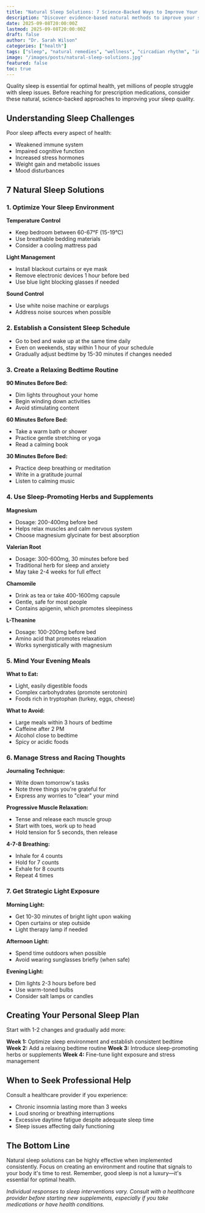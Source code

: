 ```yaml
---
title: "Natural Sleep Solutions: 7 Science-Backed Ways to Improve Your Sleep Quality"
description: "Discover evidence-based natural methods to improve your sleep quality, from optimizing your sleep environment to using calming herbs and establishing healthy bedtime routines."
date: 2025-09-08T20:00:00Z
lastmod: 2025-09-08T20:00:00Z
draft: false
author: "Dr. Sarah Wilson"
categories: ["health"]
tags: ["sleep", "natural remedies", "wellness", "circadian rhythm", "insomnia"]
image: "/images/posts/natural-sleep-solutions.jpg"
featured: false
toc: true
---
```


Quality sleep is essential for optimal health, yet millions of people struggle with sleep issues. Before reaching for prescription medications, consider these natural, science-backed approaches to improving your sleep quality.

## Understanding Sleep Challenges

Poor sleep affects every aspect of health:
- Weakened immune system
- Impaired cognitive function
- Increased stress hormones
- Weight gain and metabolic issues
- Mood disturbances

## 7 Natural Sleep Solutions

### 1. Optimize Your Sleep Environment

**Temperature Control**
- Keep bedroom between 60-67°F (15-19°C)
- Use breathable bedding materials
- Consider a cooling mattress pad

**Light Management**
- Install blackout curtains or eye mask
- Remove electronic devices 1 hour before bed
- Use blue light blocking glasses if needed

**Sound Control**
- Use white noise machine or earplugs
- Address noise sources when possible

### 2. Establish a Consistent Sleep Schedule

- Go to bed and wake up at the same time daily
- Even on weekends, stay within 1 hour of your schedule
- Gradually adjust bedtime by 15-30 minutes if changes needed

### 3. Create a Relaxing Bedtime Routine

**90 Minutes Before Bed:**
- Dim lights throughout your home
- Begin winding down activities
- Avoid stimulating content

**60 Minutes Before Bed:**
- Take a warm bath or shower
- Practice gentle stretching or yoga
- Read a calming book

**30 Minutes Before Bed:**
- Practice deep breathing or meditation
- Write in a gratitude journal
- Listen to calming music

### 4. Use Sleep-Promoting Herbs and Supplements

**Magnesium**
- Dosage: 200-400mg before bed
- Helps relax muscles and calm nervous system
- Choose magnesium glycinate for best absorption

**Valerian Root**
- Dosage: 300-600mg, 30 minutes before bed
- Traditional herb for sleep and anxiety
- May take 2-4 weeks for full effect

**Chamomile**
- Drink as tea or take 400-1600mg capsule
- Gentle, safe for most people
- Contains apigenin, which promotes sleepiness

**L-Theanine**
- Dosage: 100-200mg before bed
- Amino acid that promotes relaxation
- Works synergistically with magnesium

### 5. Mind Your Evening Meals

**What to Eat:**
- Light, easily digestible foods
- Complex carbohydrates (promote serotonin)
- Foods rich in tryptophan (turkey, eggs, cheese)

**What to Avoid:**
- Large meals within 3 hours of bedtime
- Caffeine after 2 PM
- Alcohol close to bedtime
- Spicy or acidic foods

### 6. Manage Stress and Racing Thoughts

**Journaling Technique:**
- Write down tomorrow's tasks
- Note three things you're grateful for
- Express any worries to "clear" your mind

**Progressive Muscle Relaxation:**
- Tense and release each muscle group
- Start with toes, work up to head
- Hold tension for 5 seconds, then release

**4-7-8 Breathing:**
- Inhale for 4 counts
- Hold for 7 counts
- Exhale for 8 counts
- Repeat 4 times

### 7. Get Strategic Light Exposure

**Morning Light:**
- Get 10-30 minutes of bright light upon waking
- Open curtains or step outside
- Light therapy lamp if needed

**Afternoon Light:**
- Spend time outdoors when possible
- Avoid wearing sunglasses briefly (when safe)

**Evening Light:**
- Dim lights 2-3 hours before bed
- Use warm-toned bulbs
- Consider salt lamps or candles

## Creating Your Personal Sleep Plan

Start with 1-2 changes and gradually add more:

**Week 1:** Optimize sleep environment and establish consistent bedtime
**Week 2:** Add a relaxing bedtime routine
**Week 3:** Introduce sleep-promoting herbs or supplements
**Week 4:** Fine-tune light exposure and stress management

## When to Seek Professional Help

Consult a healthcare provider if you experience:
- Chronic insomnia lasting more than 3 weeks
- Loud snoring or breathing interruptions
- Excessive daytime fatigue despite adequate sleep time
- Sleep issues affecting daily functioning

## The Bottom Line

Natural sleep solutions can be highly effective when implemented consistently. Focus on creating an environment and routine that signals to your body it's time to rest. Remember, good sleep is not a luxury—it's essential for optimal health.

*Individual responses to sleep interventions vary. Consult with a healthcare provider before starting new supplements, especially if you take medications or have health conditions.*
